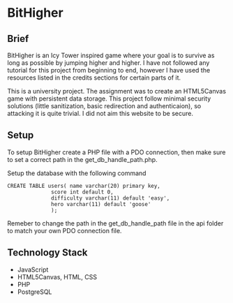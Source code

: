 # BitHigher
## Brief
BitHigher is an Icy Tower inspired game where your goal is to survive as
long as possible by jumping higher and higher. I have not followed any
tutorial for this project from beginning to end, however I have used the
resources listed in the credits sections for certain parts of it.

This is a university project. The assignment was to create an HTML5Canvas game with persistent data storage.
This project follow minimal security solutions (little sanitization, basic redirection and authenticaion), so attacking it is quite trivial. I did not aim this website to be secure.
## Setup
To setup BitHigher create a PHP file with a PDO connection, then make sure to set a correct path in the get_db_handle_path.php.

Setup the database with the following command
```
CREATE TABLE users( name varchar(20) primary key,
              score int default 0,
              difficulty varchar(11) default 'easy', 
              hero varchar(11) default 'goose'
              );
```
Remeber to change the path in the get_db_handle_path file in the api folder to match your own PDO connection file.

## Technology Stack
- JavaScript
- HTML5Canvas, HTML, CSS
- PHP
- PostgreSQL
